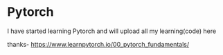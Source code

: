 # Pytorch
 I have started learning Pytorch and will upload all my learning(code) here

thanks- https://www.learnpytorch.io/00_pytorch_fundamentals/
